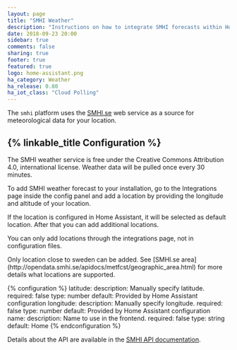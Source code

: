 ```yaml
---
layout: page
title: "SMHI Weather"
description: "Instructions on how to integrate SMHI forecasts within Homeassistant."
date: 2018-09-23 20:00
sidebar: true
comments: false
sharing: true
footer: true
featured: true
logo: home-assistant.png
ha_category: Weather
ha_release: 0.80
ha_iot_class: "Cloud Polling"
---
```


The `smhi` platform uses the [SMHI.se](https://www.smhi.se/) web service as a source for meteorological data for your location.

## {% linkable_title Configuration %}

The SMHI weather service is free under the Creative Commons Attribution 4.0, international license. Weather data will be pulled once every 30 minutes.

To add SMHI weather forecast to your installation, go to the Integrations page inside the config panel and add a location by providing the longitude and altitude of your location.

If the location is configured in Home Assistant, it will be selected as default location. After that you can add additional locations.

<p class='note warning'>
You can only add locations through the integrations page, not in configuration files.
</p>

<p class='note warning'>
Only location close to sweden can be added. See [SMHI.se area](http://opendata.smhi.se/apidocs/metfcst/geographic_area.html) for more details what locations are supported.
</p>


{% configuration %}
latitude:
  description: Manually specify latitude. 
  required: false
  type: number
  default: Provided by Home Assistant configuration
longitude:
  description: Manually specify longitude. 
  required: false
  type: number
  default: Provided by Home Assistant configuration
name:
  description: Name to use in the frontend.
  required: false
  type: string
  default: Home
{% endconfiguration %}

Details about the API are available in the [SMHI API documentation](http://opendata.smhi.se/apidocs/metfcst/index.html).
